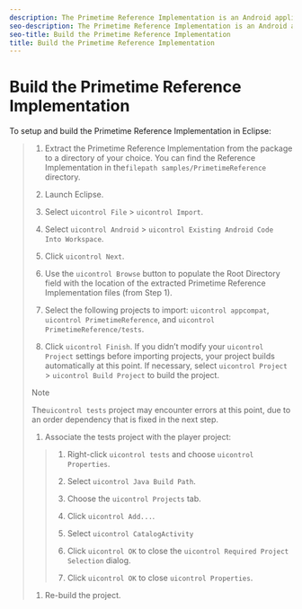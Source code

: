 ```yaml
---
description: The Primetime Reference Implementation is an Android application built around the and AVE frameworks.
seo-description: The Primetime Reference Implementation is an Android application built around the and AVE frameworks.
seo-title: Build the Primetime Reference Implementation
title: Build the Primetime Reference Implementation
---
```


# Build the Primetime Reference Implementation

To setup and build the Primetime Reference Implementation in Eclipse:

>1. Extract the Primetime Reference Implementation from the  package to a directory of your choice.
>   You can find the Reference Implementation in the`filepath samples/PrimetimeReference` directory.
>   
>1. Launch Eclipse.
>   
>1. Select `uicontrol File` &gt; `uicontrol Import`.
>   
>1. Select `uicontrol Android` &gt; `uicontrol Existing Android Code Into Workspace`.
>   
>1. Click `uicontrol Next`.
>   
>1. Use the `uicontrol Browse` button to populate the Root Directory field with the location of the extracted Primetime Reference Implementation files (from Step 1).
>   
>1. Select the following projects to import: `uicontrol appcompat`, `uicontrol PrimetimeReference`, and `uicontrol PrimetimeReference/tests`.
>   
>1. Click `uicontrol Finish`.
>   If you didn’t modify your `uicontrol Project`  settings before importing projects, your project builds automatically at this point. If necessary, select  `uicontrol Project`  &gt; `uicontrol Build Project`  to build the project.
>   >[!NOTE]
>   >
>   >The`uicontrol tests` project may encounter errors at this point, due to an order dependency that is fixed in the next step.
>   
>   
>1. Associate the tests project with the player project:
>   >1. Right-click `uicontrol tests` and choose `uicontrol Properties`.
>   >   
>   >1. Select `uicontrol Java Build Path`.
>   >   
>   >1. Choose the `uicontrol Projects` tab.
>   >   
>   >1. Click `uicontrol Add...`.
>   >   
>   >1. Select `uicontrol CatalogActivity`
>   >   
>   >1. Click `uicontrol OK` to close the `uicontrol Required Project Selection` dialog.
>   >   
>   >1. Click `uicontrol OK` to close `uicontrol Properties`.
>   >   
>   >   
>   
>1. Re-build the project.
>   
>   
